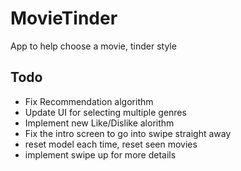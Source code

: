# MovieTinder
App to help choose a movie, tinder style
## Todo
- Fix Recommendation algorithm
- Update UI for selecting multiple genres
- Implement new Like/Dislike alorithm
- Fix the intro screen to go into swipe straight away
- reset model each time, reset seen movies
- implement swipe up for more details
